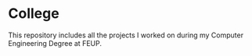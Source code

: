 # College
This repository includes all the projects I worked on during my Computer Engineering Degree at FEUP.
